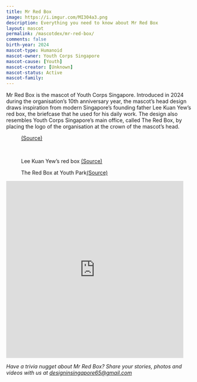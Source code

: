 ```yaml
---
title: Mr Red Box
image: https://i.imgur.com/MI304a3.png
description: Everything you need to know about Mr Red Box
layout: mascot
permalink: /mascotdex/mr-red-box/
comments: false
birth-year: 2024
mascot-type: Humanoid
mascot-owner: Youth Corps Singapore
mascot-cause: [Youth]
mascot-creator: [Unknown]
mascot-status: Active
mascot-family:
---
```


Mr Red Box is the mascot of Youth Corps Singapore. Introduced in 2024 during the organisation’s 10th anniversary year, the mascot’s head design draws inspiration from modern Singapore’s founding father Lee Kuan Yew’s red box, the briefcase that he used for his daily work. The design also resembles Youth Corps Singapore’s main office, called The Red Box, by placing the logo of the organisation at the crown of the mascot’s head.

<figure>
<img src="https://i.imgur.com/ECrMex0.jpg" alt="">
<figcaption><a href="https://www.facebook.com/hengsweekeat/posts/meet-mr-red-box-the-newest-member-of-youth-corps-singaporeyouth-corps-turns-10-t/986877002798034/" target="_blank">(Source)</a></figcaption>
</figure>
<br>
<figure>
<img src="https://i.imgur.com/s8kwmk1.jpg" alt="">
<figcaption>Lee Kuan Yew’s red box <a href="https://www.facebook.com/photo?fbid=871852492875464&set=pcb.871852582875455" target="_blank">(Source)</a></figcaption>
</figure>


<figure>
<img src="https://i.imgur.com/n8J5GdN.jpg" alt="">
<figcaption>The Red Box at Youth Park<a href="https://www.roots.gov.sg/places/places-landing/Places/surveyed-sites/Youth-Park" target="_blank">(Source)</a></figcaption>
</figure>

<div class="video-responsive">

<iframe src="https://www.facebook.com/plugins/video.php?height=476&href=https%3A%2F%2Fwww.facebook.com%2Fyouthcorpssg%2Fvideos%2F3929836737339650%2F&show_text=false&width=476&t=0" width="476" height="476" style="border:none;overflow:hidden" scrolling="no" frameborder="0" allowfullscreen="true" allow="autoplay; clipboard-write; encrypted-media; picture-in-picture; web-share" allowFullScreen="true"></iframe></div>


<i>Have a trivia nugget about Mr Red Box? Share your stories, photos and videos with us at designinsingapore65@gmail.com</i>

